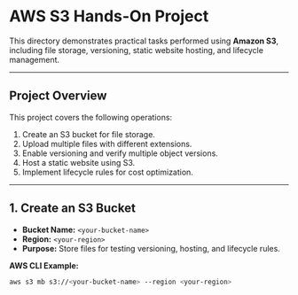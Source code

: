 # AWS S3 Hands-On Project


This directory demonstrates practical tasks performed using **Amazon S3**, including file storage, versioning, static website hosting, and lifecycle management.

---

## **Project Overview**
This project covers the following operations:

1. Create an S3 bucket for file storage.
2. Upload multiple files with different extensions.
3. Enable versioning and verify multiple object versions.
4. Host a static website using S3.
5. Implement lifecycle rules for cost optimization.

---

## **1. Create an S3 Bucket**
- **Bucket Name:** `<your-bucket-name>`  
- **Region:** `<your-region>`  
- **Purpose:** Store files for testing versioning, hosting, and lifecycle rules.

**AWS CLI Example:**
```bash
aws s3 mb s3://<your-bucket-name> --region <your-region>

